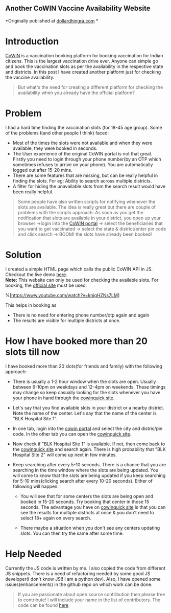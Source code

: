 ## Another CoWIN Vaccine Availability Website

*Originally published at [dollardhingra.com](https://dollardhingra.com/blog/cowinquick-vaccine-availability/)
*
# Introduction
[CoWIN](https://www.cowin.gov.in/home) is a vaccination booking platform for booking vaccination for Indian citizens. This is the largest vaccination drive ever. Anyone can simple go and book the vaccination slots as per the availability in the respective state and districts. In this post I have created another platform just for checking the vaccine availability.
 

> But what's the need for creating a different platform for checking the availability when you already have the official platform?

# Problem
I had a hard time finding the vaccination slots (for 18-45 age group). Some of the problems I(and other people I think) faced:
* Most of the times the slots were not available and when they were available, they were booked in seconds. 
* The User experience of the original CoWIN portal is not that great. Firstly you need to login through your phone number(by an OTP which sometimes refuses to arrive on your phone). You are automatically logged out after 15-20 mins.
* There are some features that are missing, but can be really helpful in finding the slots. For eg: Ability to search across multiple districts.
* A filter for hiding the unavailable slots from the search result would have been really helpful.

> Some people have also written scripts for notifying whenever the slots are available. The idea is really great but there are couple of problems with the scripts approach:
As soon as you get the notification that slots are available in your district, you open up your browser ->login into the [CoWIN portal](https://www.cowin.gov.in/home) -> select the beneficiaries that you want to get vaccinated -> select the state & district/enter pin code and click search -> BOOM! the slots have already been booked! 
  

# Solution
I created a simple HTML page which calls the public CoWIN API in JS. Checkout the live demo [here](https://dollardhingra.com/cowinquick/).  
**Note:** This website can only be used for checking the available slots. For booking, the [official site](https://www.cowin.gov.in/home) must be used.

%[https://www.youtube.com/watch?v=knjqHZNs7LM]

This helps in booking as
* There is no need for entering phone number/otp again and again
* The results are visible for multiple districts at once.

# How I have booked more than 20 slots till now
I have booked more than 20 slots(for friends and family) with the following approach:
* There is usually a 1-2 hour window when the slots are open. Usually between 6-10pm on weekdays and 12-4pm on weekends. These timings may change so keep casually looking for the slots whenever you have your phone in hand through the [cowinquick site](https://dollardhingra.com/cowinquick/).

* Let's say that you find available slots in your district or a nearby district. Note the name of the center. Let's say that the name of the center is "BLK Hospital Site 1". 

* In one tab, login into the [cowin portal](https://www.cowin.gov.in/home) and select the city and distric/pin code. In the other tab you can open the [cowinquick site](https://dollardhingra.com/cowinquick/).

* Now check if "BLK Hospital Site 1" is available. If not, then come back to the [cowinquick site](https://dollardhingra.com/cowinquick/) and search again. There is high probability that "BLK Hospital Site 2" will come up next in few minutes. 

* Keep searching after every 5-10 seconds. There is a chance that you are searching in the time window where the slots are being updated. You will come to know that the slots are being updated if you keep searching for 5-10 mins(clicking search after every 10-20 seconds). Either of following will happen:
    - You will see that for some centers the slots are being open and booked in 15-20 seconds. Try booking that center in those 15 seconds. The advantage you have on [cowinquick site](https://dollardhingra.com/cowinquick/) is that you can see the results for multiple districts at once & you don't need to select 18+ again on every search. 

    - There maybe a situation when you don't see any centers updating slots. You can then try the same after some time. 



# Help Needed
Currently the JS code is written by me. I also copied the code from different JS snippets. There is a need of refactoring needed by some good JS developer(I don't know JS!! I am a python dev). Also, I have opened some issues(enhancements) in the github repo on which work can be done. 
> If you are passionate about open source contribution then please free to contribute! I will include your name in the list of contributors. The code can be found [here](https://github.com/dollardhingra/cowinquick)